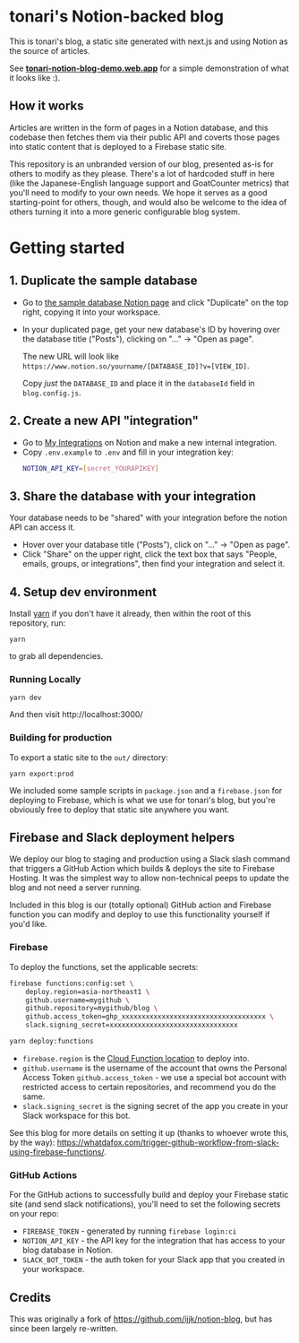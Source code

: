 # tonari's Notion-backed blog

This is tonari's blog, a static site generated with next.js and using Notion as the source of articles.

See [**tonari-notion-blog-demo.web.app**](https://tonari-notion-blog-demo.web.app/) for a simple demonstration of what it looks like :).

## How it works

Articles are written in the form of pages in a Notion database, and this codebase then fetches them via their public API and coverts those pages into static content that is deployed to a Firebase static site.

This repository is an unbranded version of our blog, presented as-is for others to modify as they please. There's a lot of hardcoded stuff in here (like the Japanese-English language support and GoatCounter metrics) that you'll need to modify to your own needs. We hope it serves as a good starting-point for others, though, and would also be welcome to the idea of others turning it into a more generic configurable blog system.

# Getting started

## 1. Duplicate the sample database

- Go to [the sample database Notion page](https://jakebot.notion.site/jakebot/Blog-Example-92b8d335abda424eb5baf96e4a5208a4) and click "Duplicate" on the top right, copying it into your workspace.
- In your duplicated page, get your new database's ID by hovering over the database title ("Posts"), clicking on "..." -> "Open as page".

  The new URL will look like `https://www.notion.so/yourname/[DATABASE_ID]?v=[VIEW_ID]`.

  Copy _just_ the `DATABASE_ID` and place it in the `databaseId` field in `blog.config.js`.

## 2. Create a new API "integration"

- Go to [My Integrations](https://www.notion.so/my-integrations) on Notion and make a new internal integration.
- Copy `.env.example` to `.env` and fill in your integration key:
  ```bash
  NOTION_API_KEY=[secret_YOURAPIKEY]
  ```

## 3. Share the database with your integration

Your database needs to be "shared" with your integration before the notion API can access it.

- Hover over your database title ("Posts"), click on "..." -> "Open as page".
- Click "Share" on the upper right, click the text box that says "People, emails, groups, or integrations", then find your integration and select it.

## 4. Setup dev environment

Install [yarn](https://yarnpkg.com/) if you don't have it already, then within the root of this repository, run:

```
yarn
```

to grab all dependencies.

### Running Locally

```
yarn dev
```

And then visit http://localhost:3000/

### Building for production

To export a static site to the `out/` directory:

```
yarn export:prod
```

We included some sample scripts in `package.json` and a `firebase.json` for deploying to Firebase, which is what we use for tonari's blog, but you're obviously free to deploy that static site anywhere you want.

## Firebase and Slack deployment helpers

We deploy our blog to staging and production using a Slack slash command that triggers a GitHub Action which builds & deploys the site to Firebase Hosting. It was the simplest way to allow non-technical peeps to update the blog and not need a server running.

Included in this blog is our (totally optional) GitHub action and Firebase function you can modify and deploy to use this functionality yourself if you'd like.

### Firebase

To deploy the functions, set the applicable secrets:

```bash
firebase functions:config:set \
    deploy.region=asia-northeast1 \
    github.username=mygithub \
    github.repository=mygithub/blog \
    github.access_token=ghp_xxxxxxxxxxxxxxxxxxxxxxxxxxxxxxxxxxxx \
    slack.signing_secret=xxxxxxxxxxxxxxxxxxxxxxxxxxxxxxxx

yarn deploy:functions
```

- `firebase.region` is the [Cloud Function location](https://firebase.google.com/docs/functions/locations) to deploy into.
- `github.username` is the username of the account that owns the Personal Access Token `github.access_token` - we use a special bot account with restricted access to certain repositories, and recommend you do the same.
- `slack.signing_secret` is the signing secret of the app you create in your Slack workspace for this bot.

See this blog for more details on setting it up (thanks to whoever wrote this, by the way): https://whatdafox.com/trigger-github-workflow-from-slack-using-firebase-functions/.

### GitHub Actions

For the GitHub actions to successfully build and deploy your Firebase static site (and send slack notifications), you'll need to set the following secrets on your repo:

- `FIREBASE_TOKEN` - generated by running `firebase login:ci`
- `NOTION_API_KEY` - the API key for the integration that has access to your blog database in Notion.
- `SLACK_BOT_TOKEN` - the auth token for your Slack app that you created in your workspace.

## Credits

This was originally a fork of https://github.com/ijjk/notion-blog, but has since been largely re-written.
